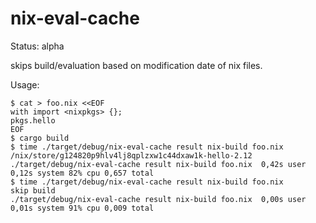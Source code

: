 # nix-eval-cache

Status: alpha

skips build/evaluation based on modification date of nix files.

Usage:

```console
$ cat > foo.nix <<EOF
with import <nixpkgs> {};
pkgs.hello
EOF
$ cargo build
$ time ./target/debug/nix-eval-cache result nix-build foo.nix
/nix/store/g124820p9hlv4lj8qplzxw1c44dxaw1k-hello-2.12
./target/debug/nix-eval-cache result nix-build foo.nix  0,42s user 0,12s system 82% cpu 0,657 total
$ time ./target/debug/nix-eval-cache result nix-build foo.nix
skip build
./target/debug/nix-eval-cache result nix-build foo.nix  0,00s user 0,01s system 91% cpu 0,009 total
```
